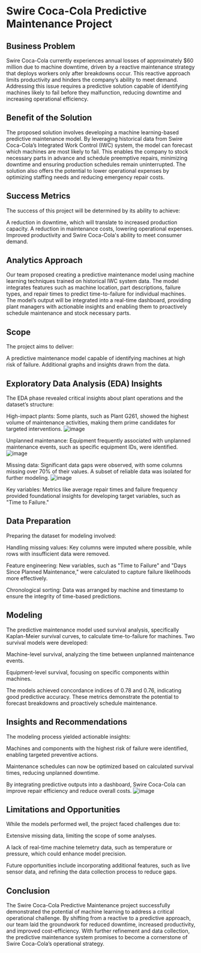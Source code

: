 # Swire Coca-Cola Predictive Maintenance Project

## Business Problem

Swire Coca-Cola currently experiences annual losses of approximately $60 million due to machine downtime, driven by a reactive maintenance strategy that deploys workers only after breakdowns occur. This reactive approach limits productivity and hinders the company’s ability to meet demand. Addressing this issue requires a predictive solution capable of identifying machines likely to fail before they malfunction, reducing downtime and increasing operational efficiency.

## Benefit of the Solution

The proposed solution involves developing a machine learning-based predictive maintenance model. By leveraging historical data from Swire Coca-Cola’s Integrated Work Control (IWC) system, the model can forecast which machines are most likely to fail. This enables the company to stock necessary parts in advance and schedule preemptive repairs, minimizing downtime and ensuring production schedules remain uninterrupted. The solution also offers the potential to lower operational expenses by optimizing staffing needs and reducing emergency repair costs.

## Success Metrics

The success of this project will be determined by its ability to achieve:

A reduction in downtime, which will translate to increased production capacity.
A reduction in maintenance costs, lowering operational expenses.
Improved productivity and Swire Coca-Cola's ability to meet consumer demand.

## Analytics Approach

Our team proposed creating a predictive maintenance model using machine learning techniques trained on historical IWC system data. The model integrates features such as machine location, part descriptions, failure types, and repair times to predict time-to-failure for individual machines. The model’s output will be integrated into a real-time dashboard, providing plant managers with actionable insights and enabling them to proactively schedule maintenance and stock necessary parts.

## Scope

The project aims to deliver:

A predictive maintenance model capable of identifying machines at high risk of failure.
Additional graphs and insights drawn from the data.

## Exploratory Data Analysis (EDA) Insights
The EDA phase revealed critical insights about plant operations and the dataset’s structure:

High-impact plants: Some plants, such as Plant G261, showed the highest volume of maintenance activities, making them prime candidates for targeted interventions.
![image](https://github.com/user-attachments/assets/21d2fb8d-046f-4b60-89e7-ce9fdd56654b)

Unplanned maintenance: Equipment frequently associated with unplanned maintenance events, such as specific equipment IDs, were identified.
![image](https://github.com/user-attachments/assets/756a76ee-2f76-40f5-b514-732f32f83ff1)

Missing data: Significant data gaps were observed, with some columns missing over 70% of their values. A subset of reliable data was isolated for further modeling.
![image](https://github.com/user-attachments/assets/5d7200ac-5573-4756-b400-0acd46f77285)

Key variables: Metrics like average repair times and failure frequency provided foundational insights for developing target variables, such as "Time to Failure."

## Data Preparation

Preparing the dataset for modeling involved:

Handling missing values: Key columns were imputed where possible, while rows with insufficient data were removed.

Feature engineering: New variables, such as "Time to Failure" and "Days Since Planned Maintenance," were calculated to capture failure likelihoods more effectively.

Chronological sorting: Data was arranged by machine and timestamp to ensure the integrity of time-based predictions.

## Modeling

The predictive maintenance model used survival analysis, specifically Kaplan-Meier survival curves, to calculate time-to-failure for machines. Two survival models were developed:

Machine-level survival, analyzing the time between unplanned maintenance events.

Equipment-level survival, focusing on specific components within machines.

The models achieved concordance indices of 0.78 and 0.76, indicating good predictive accuracy. These metrics demonstrate the potential to forecast breakdowns and proactively schedule maintenance.

## Insights and Recommendations

The modeling process yielded actionable insights:

Machines and components with the highest risk of failure were identified, enabling targeted preventive actions.

Maintenance schedules can now be optimized based on calculated survival times, reducing unplanned downtime.

By integrating predictive outputs into a dashboard, Swire Coca-Cola can improve repair efficiency and reduce overall costs.
![image](https://github.com/user-attachments/assets/e82f6191-d445-4af4-989e-6bc2c9634efc)


## Limitations and Opportunities

While the models performed well, the project faced challenges due to:

Extensive missing data, limiting the scope of some analyses.

A lack of real-time machine telemetry data, such as temperature or pressure, which could enhance model precision.

Future opportunities include incorporating additional features, such as live sensor data, and refining the data collection process to reduce gaps.

## Conclusion

The Swire Coca-Cola Predictive Maintenance project successfully demonstrated the potential of machine learning to address a critical operational challenge. By shifting from a reactive to a predictive approach, our team laid the groundwork for reduced downtime, increased productivity, and improved cost-efficiency. With further refinement and data collection, the predictive maintenance system promises to become a cornerstone of Swire Coca-Cola’s operational strategy.

